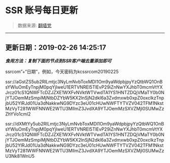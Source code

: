 # SSR 账号每日更新 
> 数据来源: [翻墙党](https://fanqiangdang.com/) 
----------------------------------------------
## 更新日期：2019-02-26 14:25:17 
***食用方法：复制下面的节点到SSR客户端去重添加即可***

 ssrcom”+“日期”，例如，今天密码为kcssrcom20190225

ssr://aGstZS5ub2RlLmtjc3NyLmNvbToxMDI1Om9yaWdpbjpyYzQtbWQ1OnBsYWluOmEyTnpjM0pqYjIweU1ERTVNREl5TlEvP29iZnNwYXJhbT0mcmVtYXJrcz01cS1QNWFTcDZJZXE1WXFvNVktWTVwdTA1YS1HNTZDQjVMaTY0b0NjYTJOemMzSmpiMjNtbDZYbW5KX2lnSjN2dkl6a3Zvdmxwb0xpZ0oxclkzTnpjbU52YlRJd01Ua3dNakkwNG9DYzc3eU01cHUwNWFTYTVZV042TFM1NkstMzVyT281WWFNNWE2WTU3MlImZ3JvdXA9YTJOemMzSXVZMjl0SUMwZzZhYVo1cml2

ssr://dXMtYy5ub2RlLmtjc3NyLmNvbToxMDI1Om9yaWdpbjpyYzQtbWQ1OnBsYWluOmEyTnpjM0pqYjIweU1ERTVNREl5TlEvP29iZnNwYXJhbT0mcmVtYXJrcz01cS1QNWFTcDZJZXE1WXFvNVktWTVwdTA1YS1HNTZDQjVMaTY0b0NjYTJOemMzSmpiMjNtbDZYbW5KX2lnSjN2dkl6a3Zvdmxwb0xpZ0oxclkzTnpjbU52YlRJd01Ua3dNakkwNG9DYzc3eU01cHUwNWFTYTVZV042TFM1NkstMzVyT281WWFNNWE2WTU3MlImZ3JvdXA9YTJOemMzSXVZMjl0SUMwZzU3Nk81WnU5
